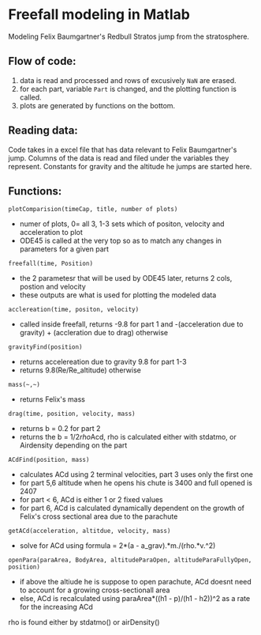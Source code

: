 # Freefall modeling in Matlab
Modeling Felix Baumgartner's Redbull Stratos jump from the stratosphere.

## Flow of code:
1. data is read and processed and rows of excusively `NaN` are erased.
2. for each part, variable `Part` is changed, and the plotting function is called.
3. plots are generated by functions on the bottom.

## Reading data:
Code takes in a excel file that has data relevant to Felix Baumgartner's jump. Columns of the data is read and filed under
the variables they represent. Constants for gravity and the altitude he jumps are started here. 

## Functions:
`plotComparision(timeCap, title, number of plots)` 
- numer of plots, 0= all 3, 1-3 sets which of positon, velocity and acceleration to plot
- ODE45 is called at the very top so as to match any changes in parameters for a given part 

`freefall(time, Position)`
- the 2 parametesr that will be used by ODE45 later, returns 2 cols, postion and velocity
- these outputs are what is used for plotting the modeled data

`acclereation(time, positon, velocity)`
- called inside freefall, returns -9.8 for part 1 and -(acceleration due to gravity) + (accleration due to drag) otherwise

`gravityFind(position)`
- returns accelereation due to gravity 9.8 for part 1-3
- returns 9.8(Re/Re_altitude) otherwise 

`mass(~,~)`
- returns Felix's mass

`drag(time, position, velocity, mass)`
- returns b = 0.2 for part 2
- returns the b = 1/2*rho*Acd, rho is calculated either with stdatmo, or Airdensity depending on the part 

`ACdFind(position, mass)`
- calculates ACd using 2 terminal velocities, part 3 uses only the first one
- for part 5,6 altitude when he opens his chute is 3400 and full opened is 2407
- for part < 6, ACd is either 1 or 2 fixed values 
- for part 6, ACd is calculated dynamically dependent on the growth of Felix's cross sectional area due to the parachute

`getACd(acceleration, altitdue, velocity, mass)`
- solve for ACd using formula =  2*(a - a_grav).*m./(rho.*v.^2)

`openPara(paraArea, BodyArea, altitudeParaOpen, altitudeParaFullyOpen, position)`
- if above the altiude he is suppose to open parachute, ACd doesnt need to account for a growing cross-sectionall area
- else, ACd is recalculated using paraArea*((h1 - p)/(h1 - h2))^2 as a rate for the increasing ACd

rho is found either by stdatmo() or airDensity()
